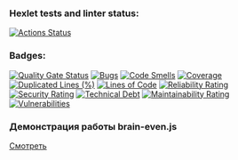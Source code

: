 ### Hexlet tests and linter status:
[![Actions Status](https://github.com/voryuxleb/frontend-project-44/actions/workflows/hexlet-check.yml/badge.svg)](https://github.com/voryuxleb/frontend-project-44/actions)
### Badges:
[![Quality Gate Status](https://sonarcloud.io/api/project_badges/measure?project=voryuxleb_frontend-project-44&metric=alert_status)](https://sonarcloud.io/summary/new_code?id=voryuxleb_frontend-project-44)
[![Bugs](https://sonarcloud.io/api/project_badges/measure?project=voryuxleb_frontend-project-44&metric=bugs)](https://sonarcloud.io/summary/new_code?id=voryuxleb_frontend-project-44)
[![Code Smells](https://sonarcloud.io/api/project_badges/measure?project=voryuxleb_frontend-project-44&metric=code_smells)](https://sonarcloud.io/summary/new_code?id=voryuxleb_frontend-project-44)
[![Coverage](https://sonarcloud.io/api/project_badges/measure?project=voryuxleb_frontend-project-44&metric=coverage)](https://sonarcloud.io/summary/new_code?id=voryuxleb_frontend-project-44)
[![Duplicated Lines (%)](https://sonarcloud.io/api/project_badges/measure?project=voryuxleb_frontend-project-44&metric=duplicated_lines_density)](https://sonarcloud.io/summary/new_code?id=voryuxleb_frontend-project-44)
[![Lines of Code](https://sonarcloud.io/api/project_badges/measure?project=voryuxleb_frontend-project-44&metric=ncloc)](https://sonarcloud.io/summary/new_code?id=voryuxleb_frontend-project-44)
[![Reliability Rating](https://sonarcloud.io/api/project_badges/measure?project=voryuxleb_frontend-project-44&metric=reliability_rating)](https://sonarcloud.io/summary/new_code?id=voryuxleb_frontend-project-44)
[![Security Rating](https://sonarcloud.io/api/project_badges/measure?project=voryuxleb_frontend-project-44&metric=security_rating)](https://sonarcloud.io/summary/new_code?id=voryuxleb_frontend-project-44)
[![Technical Debt](https://sonarcloud.io/api/project_badges/measure?project=voryuxleb_frontend-project-44&metric=sqale_index)](https://sonarcloud.io/summary/new_code?id=voryuxleb_frontend-project-44)
[![Maintainability Rating](https://sonarcloud.io/api/project_badges/measure?project=voryuxleb_frontend-project-44&metric=sqale_rating)](https://sonarcloud.io/summary/new_code?id=voryuxleb_frontend-project-44)
[![Vulnerabilities](https://sonarcloud.io/api/project_badges/measure?project=voryuxleb_frontend-project-44&metric=vulnerabilities)](https://sonarcloud.io/summary/new_code?id=voryuxleb_frontend-project-44)

### Демонстрация работы brain-even.js
[Смотреть](https://asciinema.org/connect/645c1af0-5715-4a9b-83a2-694a8704393d)
